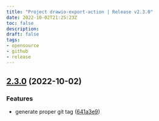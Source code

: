 ```yaml
---
title: "Project drawio-export-action | Release v2.3.0"
date: 2022-10-02T21:25:23Z
toc: false
description: 
draft: false
tags:
- opensource
- github
- release
---
```

## [2.3.0](https://github.com/rlespinasse/drawio-export-action/compare/v2.2.0...v2.3.0) (2022-10-02)


### Features

* generate proper git tag ([641a3e9](https://github.com/rlespinasse/drawio-export-action/commit/641a3e9b0e8ac02947ec1061f7c4c60366c0d99b))



